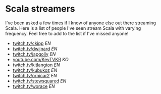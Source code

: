 # Scala streamers

I've been asked a few times if I know of anyone else out there streaming Scala.
Here is a list of people I've seen stream Scala with varying frequency. Feel
free to add to the list if I've missed anyone!

- [twitch.tv/ckipp](https://www.twitch.tv/ckipp) _EN_
- [twitch.tv/dwijnard](https://www.twitch.tv/dwijnand) _EN_
- [twitch.tv/japgolly](https://www.twitch.tv/japgolly) _EN_
- [youtube.com/KevTVKR](https://www.youtube.com/KevTVKR) _KO_
- [twitch.tv/kitlangton](https://www.twitch.tv/kitlangton) _EN_
- [twitch.tv/kubukoz](https://www.twitch.tv/kubukoz) _EN_
- [twitch.tv/ornicar2](https://www.twitch.tv/ornicar2) _EN_
- [twitch.tv/stewsquared](https://www.twitch.tv/stewsquared) _EN_
- [twitch.tv/worace](https://www.twitch.tv/worace) _EN_
